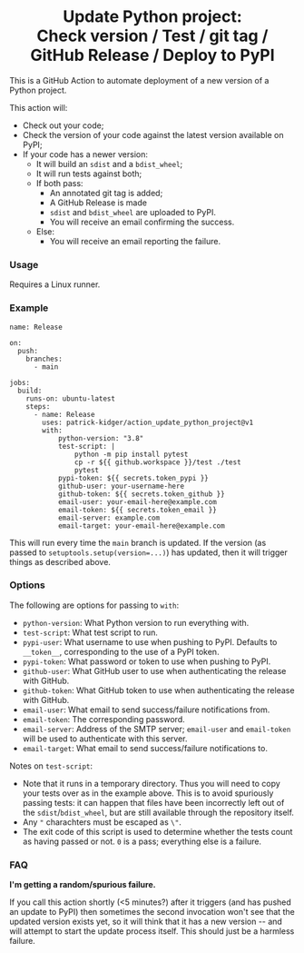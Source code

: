 <h1 align='center'>Update Python project:<br>Check version / Test / git tag / GitHub Release / Deploy to PyPI</h1>

This is a GitHub Action to automate deployment of a new version of a Python project.

This action will:
- Check out your code;
- Check the version of your code against the latest version available on PyPI;
- If your code has a newer version:
    - It will build an `sdist` and a `bdist_wheel`;
    - It will run tests against both;
    - If both pass:
        - An annotated git tag is added;
        - A GitHub Release is made
        - `sdist` and `bdist_wheel` are uploaded to PyPI.
        - You will receive an email confirming the success.
    - Else:
        - You will receive an email reporting the failure.

### Usage

Requires a Linux runner.

### Example

```
name: Release

on:
  push:
    branches:
      - main

jobs:
  build:
    runs-on: ubuntu-latest
    steps:
      - name: Release
        uses: patrick-kidger/action_update_python_project@v1
        with:
            python-version: "3.8"
            test-script: |
                python -m pip install pytest
                cp -r ${{ github.workspace }}/test ./test
                pytest
            pypi-token: ${{ secrets.token_pypi }}
            github-user: your-username-here
            github-token: ${{ secrets.token_github }}
            email-user: your-email-here@example.com
            email-token: ${{ secrets.token_email }}
            email-server: example.com
            email-target: your-email-here@example.com
```

This will run every time the `main` branch is updated. If the version (as passed to `setuptools.setup(version=...)`) has updated, then it will trigger things as described above.

### Options

The following are options for passing to `with`:

- `python-version`: What Python version to run everything with.
- `test-script`: What test script to run.
- `pypi-user`: What username to use when pushing to PyPI. Defaults to `__token__`, corresponding to the use of a PyPI token.
- `pypi-token`: What password or token to use when pushing to PyPI.
- `github-user`: What GitHub user to use when authenticating the release with GitHub.
- `github-token`: What GitHub token to use when authenticating the release with GitHub.
- `email-user`: What email to send success/failure notifications from.
- `email-token`: The corresponding password.
- `email-server`: Address of the SMTP server; `email-user` and `email-token` will be used to authenticate with this server.
- `email-target`: What email to send success/failure notifications to.

Notes on `test-script`:

- Note that it runs in a temporary directory. Thus you will need to copy your tests over as in the example above. This is to avoid spuriously passing tests: it can happen that files have been incorrectly left out of the `sdist`/`bdist_wheel`, but are still available through the repository itself.
- Any `"` charachters must be escaped as `\"`.
- The exit code of this script is used to determine whether the tests count as having passed or not. `0` is a pass; everything else is a failure.

### FAQ

**I'm getting a random/spurious failure.**

If you call this action shortly (<5 minutes?) after it triggers (and has pushed an update to PyPI) then sometimes the second invocation won't see that the updated version exists yet, so it will think that it has a new version -- and will attempt to start the update process itself. This should just be a harmless failure.
